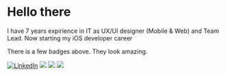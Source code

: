 # Hello there

I have 7 years expirience in IT as UX/UI designer (Mobile & Web) and Team Lead. Now starting my iOS developer career

There is a few badges above. They look amazing.

<p>
  <a href="https://www.linkedin.com/in/pavelraspaev"><img src="https://img.shields.io/badge/LinkedIn--_.svg?style=social&logo=linkedin" alt="LinkedIn"></a>
  <a href="#"><img src="https://img.shields.io/badge/Mobile%20Design-Expert-_.svg?color=blue"></a>
  <a href="#"><img src="https://img.shields.io/badge/Swift-Enthusiast-_.svg?logo=swift&color=critical"></a>
  <a href="#"><img src="https://img.shields.io/badge/Team%20Lead-Godlike-_.svg?color=ff69b4"></a>
</p>
